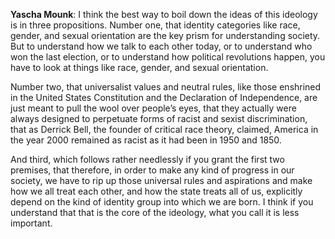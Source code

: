 
**Yascha Mounk**: I think the best way to boil down the ideas of this ideology is in three propositions. Number one, that identity categories like race, gender, and sexual orientation are the key prism for understanding society. But to understand how we talk to each other today, or to understand who won the last election, or to understand how political revolutions happen, you have to look at things like race, gender, and sexual orientation.

Number two, that universalist values and neutral rules, like those enshrined in the United States Constitution and the Declaration of Independence, are just meant to pull the wool over people’s eyes, that they actually were always designed to perpetuate forms of racist and sexist discrimination, that as Derrick Bell, the founder of critical race theory, claimed, America in the year 2000 remained as racist as it had been in 1950 and 1850. 

And third, which follows rather needlessly if you grant the first two premises, that therefore, in order to make any kind of progress in our society, we have to rip up those universal rules and aspirations and make how we all treat each other, and how the state treats all of us, explicitly depend on the kind of identity group into which we are born. I think if you understand that that is the core of the ideology, what you call it is less important.